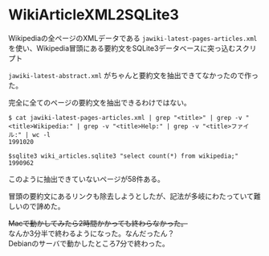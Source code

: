 # WikiArticleXML2SQLite3
Wikipediaの全ページのXMLデータである `jawiki-latest-pages-articles.xml` を使い、Wikipedia冒頭にある要約文をSQLite3データベースに突っ込むスクリプト

`jawiki-latest-abstract.xml` がちゃんと要約文を抽出できてなかったので作った。

完全に全てのページの要約文を抽出できるわけではない。

```
$ cat jawiki-latest-pages-articles.xml | grep "<title>" | grep -v "<title>Wikipedia:" | grep -v "<title>Help:" | grep -v "<title>ファイル:" | wc -l
1991020

$sqlite3 wiki_articles.sqlite3 "select count(*) from wikipedia;"
1990962
```

このように抽出できていないページが58件ある。

冒頭の要約文にあるリンクも除去しようとしたが、記法が多岐にわたっていて難しいので諦めた。

~~Macで動かしてみたら2時間かかっても終わらなかった。~~  
なんか3分半で終わるようになった。なんだったん？  
Debianのサーバで動かしたところ7分で終わった。

